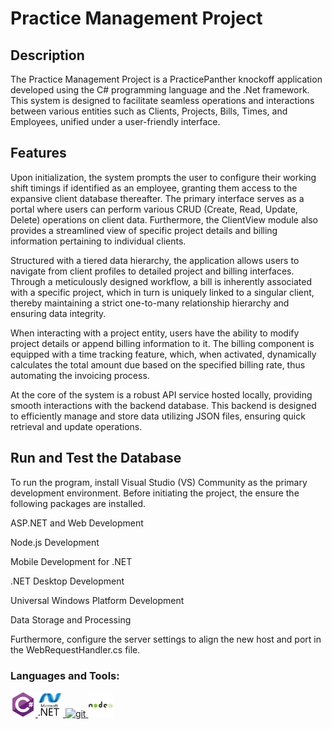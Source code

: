 # Practice Management Project

## Description

The Practice Management Project is a PracticePanther knockoff application developed 
using the C# programming language and the .Net framework. This system is designed to facilitate seamless 
operations and interactions between various entities such as Clients, Projects, Bills, Times, and Employees, 
unified under a user-friendly interface.

## Features

Upon initialization, the system prompts the user to configure their working shift timings if identified as an 
employee, granting them access to the expansive client database thereafter. The primary interface
serves as a portal where users can perform various CRUD (Create, Read, Update, Delete) operations 
on client data. Furthermore, the ClientView module also provides a streamlined view of specific project details 
and billing information pertaining to individual clients.

Structured with a tiered data hierarchy, the application allows users to navigate from client profiles to detailed 
project and billing interfaces. Through a meticulously designed workflow, a bill is inherently associated with a 
specific project, which in turn is uniquely linked to a singular client, thereby maintaining a strict one-to-many 
relationship hierarchy and ensuring data integrity.

When interacting with a project entity, users have the ability to modify project details or append billing information 
to it. The billing component is equipped with a time tracking feature, which, when activated, dynamically calculates 
the total amount due based on the specified billing rate, thus automating the invoicing process.

At the core of the system is a robust API service hosted locally, providing smooth interactions with the backend 
database. This backend is designed to efficiently manage and store data utilizing JSON files, ensuring quick retrieval 
and update operations.

## Run and Test the Database

To run the program, install Visual Studio (VS) Community as the primary development environment. Before initiating the project, 
the ensure the following packages are installed.

ASP.NET and Web Development

Node.js Development

Mobile Development for .NET

.NET Desktop Development

Universal Windows Platform Development

Data Storage and Processing

Furthermore, configure the server settings to align the new host and port in the WebRequestHandler.cs file.


<h3 align="left">Languages and Tools:</h3>
 <a href="https://www.w3schools.com/cs/" target="_blank" rel="noreferrer"> <img src="https://raw.githubusercontent.com/devicons/devicon/master/icons/csharp/csharp-original.svg" alt="csharp" width="40" height="40"/> </a> <a href="https://dotnet.microsoft.com/" target="_blank" rel="noreferrer"> <img src="https://raw.githubusercontent.com/devicons/devicon/master/icons/dot-net/dot-net-original-wordmark.svg" alt="dotnet" width="40" height="40"/> </a> <a href="https://git-scm.com/" target="_blank" rel="noreferrer"> <img src="https://www.vectorlogo.zone/logos/git-scm/git-scm-icon.svg" alt="git" width="40" height="40"/> </a> <a href="https://nodejs.org" target="_blank" rel="noreferrer"> <img src="https://raw.githubusercontent.com/devicons/devicon/master/icons/nodejs/nodejs-original-wordmark.svg" alt="nodejs" width="40" height="40"/> </a> </p>

